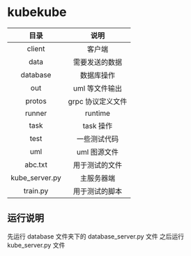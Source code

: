 # kubekube

| 目录 | 说明 |
| :------: | :------: |
| client | 客户端 |
| data | 需要发送的数据 |
| database | 数据库操作 |
| out | uml 等文件输出 |
| protos | grpc 协议定义文件 |
| runner | runtime |
| task | task 操作 |
| test | 一些测试代码 |
| uml | uml 图源文件 |
| abc.txt | 用于测试的文件 |
| kube_server.py | 主服务器端 |
| train.py | 用于测试的脚本 |

## 运行说明
先运行 database 文件夹下的 database_server.py 文件
之后运行 kube_server.py 文件
